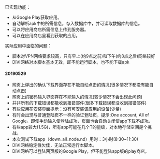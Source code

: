 已实现功能：

- 从Google Play获取应用。
- 自动解析apk中的所需信息，存入数据库中，并可读取数据库的信息。
- 可以将应用商店所需信息上传到服务器。
- 可以在应用商店里看到获取的应用。

实际应用中面临的问题：

- 脚本对VPN网络要求较高，只有早上(约9点之前)和下午(约3点之后)网络较好
- DIVI网络对本脚本基本无效，即不能运行脚本，也不能下载apk

#### 20190529

- 网页上弹出的确认下载界面存在不能自动点击的情况(很多情况下都没有能自动点击)
- 网页上的密码输入界面存在不能输入的情况(较少情况下会出现此问题)
- 并非所有的下载错误都能收到报错邮件(很多下载错误都没收到报错邮件)
- 有些应用在安装界面提示：没有可安装该应用的设备(少量)
- 有时会出现与普通登陆页不一样的验证登陆页，提示:One account, All of Google。即使手动输入使登陆成功，页面也会自动关闭使app下载不成功。
- 有些app较大(1.5G)，所有app可能在几个T的量级，对本地存储空间是个挑战。
- 本次测试下载app（down_all_node.nd）用时：3小时(8:30~11:30)
- DIVI网络稳定性欠佳，无法正常运行本脚本。
- DIVI网络可以登陆网页版的Google Play，但不能登陆app版的play商店。